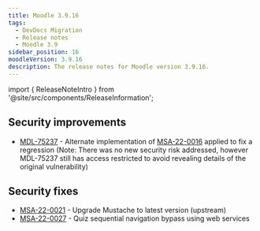 ```yaml
---
title: Moodle 3.9.16
tags:
  - DevDocs Migration
  - Release notes
  - Moodle 3.9
sidebar_position: 16
moodleVersion: 3.9.16
description: The release notes for Moodle version 3.9.16.
---
```


import { ReleaseNoteIntro } from '@site/src/components/ReleaseInformation';

<ReleaseNoteIntro releaseName={frontMatter.moodleVersion} />

## Security improvements
<!-- cspell:disable -->
- [MDL-75237](https://moodle.atlassian.net/browse/MDL-75237) - Alternate implementation of [MSA-22-0016](https://moodle.org/mod/forum/discuss.php?d=436457) applied to fix a regression (Note: There was no new security risk addressed, however MDL-75237 still has access restricted to avoid revealing details of the original vulnerability)
<!-- cspell:enable -->

## Security fixes
<!-- cspell:disable -->
- [MSA-22-0021](https://moodle.org/mod/forum/discuss.php?d=437684) - Upgrade Mustache to latest version (upstream)
- [MSA-22-0027](https://moodle.org/mod/forum/discuss.php?d=438761) - Quiz sequential navigation bypass using web services
<!-- cspell:enable -->
